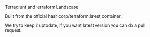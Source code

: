 Terragrunt and terraform Landscape

Built from the official hashicorp/terraform:latest container.

We try to keep it uptodate, if you want latest version you can do a pull request.

